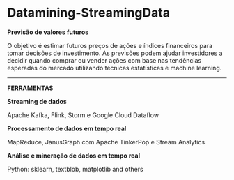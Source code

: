 # Datamining-StreamingData

**Previsão de valores futuros**

O objetivo é estimar futuros preços de ações e índices financeiros para tomar decisões de investimento. As previsões podem ajudar investidores a decidir quando comprar ou vender ações com base nas tendências esperadas do mercado utilizando técnicas estatísticas e machine learning.

-------------------------------------------------------------------------------------------------------------------------------------------------------------------------------------

**FERRAMENTAS**


**Streaming de dados**

Apache Kafka, Flink, Storm e Google Cloud Dataflow



**Processamento de dados em tempo real**

MapReduce, JanusGraph com Apache TinkerPop e Stream Analytics



**Análise e mineração de dados em tempo real**

Python: sklearn, textblob, matplotlib and others




